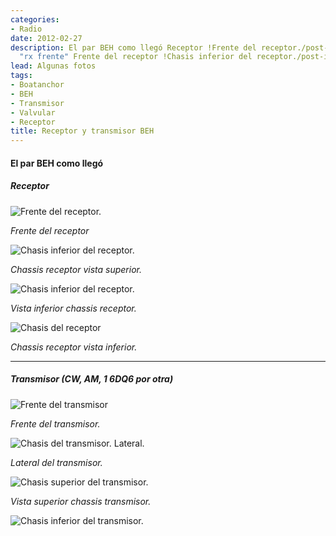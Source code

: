 ```yaml
---
categories:
- Radio
date: 2012-02-27
description: El par BEH como llegó Receptor !Frente del receptor./post-images/pre2024/dscn2651.jpg
  "rx frente" Frente del receptor !Chasis inferior del receptor./post-ima...
lead: Algunas fotos
tags:
- Boatanchor
- BEH
- Transmisor
- Valvular
- Receptor
title: Receptor y transmisor BEH
---
```


#### El par BEH como llegó

##### Receptor

![Frente del receptor.](/post-images/pre2024/dscn2651.jpg "rx frente")

*Frente del receptor*

![Chasis inferior del receptor.](/post-images/pre2024/dscn2650.jpg "rx superior")

*Chassis receptor vista superior.*

![Chasis inferior del receptor.](/post-images/pre2024/dscn2648.jpg "rx inferior")

*Vista inferior chassis receptor.*

![Chasis del receptor](/post-images/pre2024/dscn2649_small.jpg "rx inferior")

*Chassis receptor vista inferior.*


------------------
##### Transmisor (CW, AM, 1 6DQ6 por otra)

![Frente del transmisor](/post-images/pre2024/dscn2655.jpg "tx frente")

*Frente del transmisor.*

![Chasis del transmisor. Lateral.](/post-images/pre2024/dscn2653.jpg)

*Lateral del transmisor.*


![Chasis superior del transmisor.](/post-images/pre2024/dscn2652.jpg "tx superior")

*Vista superior chassis transmisor.*

![Chasis inferior del transmisor.](/post-images/pre2024/dscn2654.jpg "tx inferior") 
















